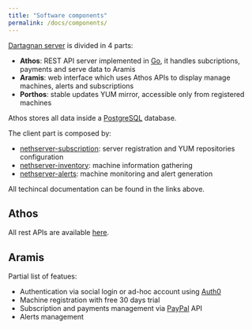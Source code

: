 ```yaml
---
title: "Software components"
permalink: /docs/components/
---
```


[Dartagnan server](https://github.com/nethesis/dartagnan) is divided in 4 parts:

- **Athos**: REST API server implemented in [Go](https://golang.org/), it handles subcriptions, payments and serve data to Aramis 
- **Aramis**: web interface which uses Athos APIs to display manage machines, alerts and subscriptions
- **Porthos**: stable updates YUM mirror, accessible only from registered machines

Athos stores all data inside a [PostgreSQL](https://www.postgresql.org/) database.

The client part is composed by:

- [nethserver-subscription](https://github.com/nethserver/nethserver-subscription): server registration and YUM repositories configuration
- [nethserver-inventory](https://github.com/nethserver/nethserver-inventory): machine information gathering
- [nethserver-alerts](https://github.com/nethserver/nethserver-alerts): machine monitoring and alert generation

All techincal documentation can be found in the links above.

## Athos

All rest APIs are available [here](https://documenter.getpostman.com/view/3364668/dartagnan/RVfyBA1b#6014623b-7bf6-82ba-d328-8f4d18e76cb5).

## Aramis

Partial list of featues:

- Authentication via social login or ad-hoc account using [Auth0](https://auth0.com/)
- Machine registration with free 30 days trial
- Subscription and payments management via [PayPal](https://www.paypal.com) API
- Alerts management

